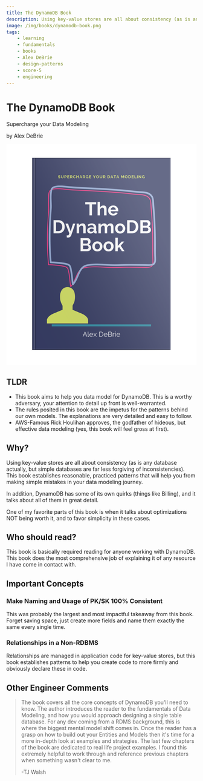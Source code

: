 ```yaml
---
title: The DynamoDB Book
description: Using key-value stores are all about consistency (as is any database actually, but simple databases are far less forgiving of inconsistencies). This book establishes reasonable, practiced patterns that will help you from making simple mistakes in your data modeling journey.
image: /img/books/dynamodb-book.png
tags:
    - learning
    - fundamentals
    - books
    - Alex DeBrie
    - design-patterns
    - score-5
    - engineering
---
```


# The DynamoDB Book

Supercharge your Data Modeling

by Alex DeBrie

![DynamoDB Book Cover](/img/books/dynamodb-book.png)

## TLDR

-   This book aims to help you data model for DynamoDB. This is a worthy adversary, your attention to detail up front is well-warranted.
-   The rules posited in this book are the impetus for the patterns behind our own models. The explanations are very detailed and easy to follow.
-   AWS-Famous Rick Houlihan approves, the godfather of hideous, but effective data modeling (yes, this book will feel gross at first).

## Why?

Using key-value stores are all about consistency (as is any database actually, but simple databases are far less forgiving of inconsistencies). This book establishes reasonable, practiced patterns that will help you from making simple mistakes in your data modeling journey.

In addition, DynamoDB has some of its own quirks (things like Billing), and it talks about all of them in great detail.

One of my favorite parts of this book is when it talks about optimizations NOT being worth it, and to favor simplicity in these cases.

## Who should read?

This book is basically required reading for anyone working with DynamoDB. This book does the most comprehensive job of explaining it of any resource I have come in contact with.

## Important Concepts

### Make Naming and Usage of PK/SK 100% Consistent

This was probably the largest and most impactful takeaway from this book. Forget saving space, just create more fields and name them exactly the same every single time.

### Relationships in a Non-RDBMS

Relationships are managed in application code for key-value stores, but this book establishes patterns to help you create code to more firmly and obviously declare these in code.

## Other Engineer Comments

> The book covers all the core concepts of DynamoDB you'll need to know. The author introduces the reader to the fundamentals of Data Modeling, and how you would approach designing a single table database. For any dev coming from a RDMS background, this is where the biggest mental model shift comes in. Once the reader has a grasp on how to build out your Entities and Models then it's time for a more in-depth look at examples and strategies. The last few chapters of the book are dedicated to real life project examples. I found this extremely helpful to work through and reference previous chapters when something wasn't clear to me.
>
> -TJ Walsh
